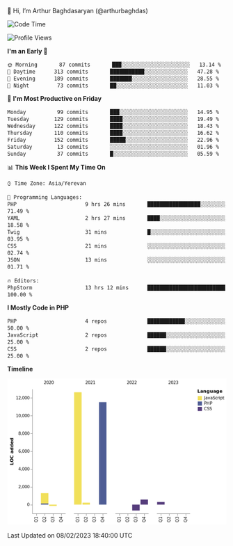 👋 Hi, I’m Arthur Baghdasaryan (@arthurbaghdas)


<!--START_SECTION:waka-->
![Code Time](http://img.shields.io/badge/Code%20Time-465%20hrs%2020%20mins-blue)

![Profile Views](http://img.shields.io/badge/Profile%20Views-0-blue)

**I'm an Early 🐤** 

```text
🌞 Morning       87 commits       ███░░░░░░░░░░░░░░░░░░░░░░   13.14 % 
🌆 Daytime      313 commits       ███████████░░░░░░░░░░░░░░   47.28 % 
🌃 Evening      189 commits       ███████░░░░░░░░░░░░░░░░░░   28.55 % 
🌙 Night         73 commits       ██░░░░░░░░░░░░░░░░░░░░░░░   11.03 % 

```
📅 **I'm Most Productive on Friday** 

```text
Monday          99 commits       ███░░░░░░░░░░░░░░░░░░░░░░   14.95 % 
Tuesday        129 commits       ████░░░░░░░░░░░░░░░░░░░░░   19.49 % 
Wednesday      122 commits       ████░░░░░░░░░░░░░░░░░░░░░   18.43 % 
Thursday       110 commits       ████░░░░░░░░░░░░░░░░░░░░░   16.62 % 
Friday         152 commits       █████░░░░░░░░░░░░░░░░░░░░   22.96 % 
Saturday        13 commits       ░░░░░░░░░░░░░░░░░░░░░░░░░   01.96 % 
Sunday          37 commits       █░░░░░░░░░░░░░░░░░░░░░░░░   05.59 % 

```


📊 **This Week I Spent My Time On** 

```text
⌚︎ Time Zone: Asia/Yerevan

💬 Programming Languages: 
PHP                      9 hrs 26 mins       █████████████████░░░░░░░░   71.49 % 
YAML                     2 hrs 27 mins       ████░░░░░░░░░░░░░░░░░░░░░   18.58 % 
Twig                     31 mins             █░░░░░░░░░░░░░░░░░░░░░░░░   03.95 % 
CSS                      21 mins             ░░░░░░░░░░░░░░░░░░░░░░░░░   02.74 % 
JSON                     13 mins             ░░░░░░░░░░░░░░░░░░░░░░░░░   01.71 % 

🔥 Editors: 
PhpStorm                 13 hrs 12 mins      █████████████████████████   100.00 % 

```

**I Mostly Code in PHP** 

```text
PHP                      4 repos             ████████████░░░░░░░░░░░░░   50.00 % 
JavaScript               2 repos             ██████░░░░░░░░░░░░░░░░░░░   25.00 % 
CSS                      2 repos             ██████░░░░░░░░░░░░░░░░░░░   25.00 % 

```


**Timeline**

![Chart not found](https://raw.githubusercontent.com/arthurbaghdas/arthurbaghdas/main/charts/bar_graph.png) 


 Last Updated on 08/02/2023 18:40:00 UTC
<!--END_SECTION:waka-->

